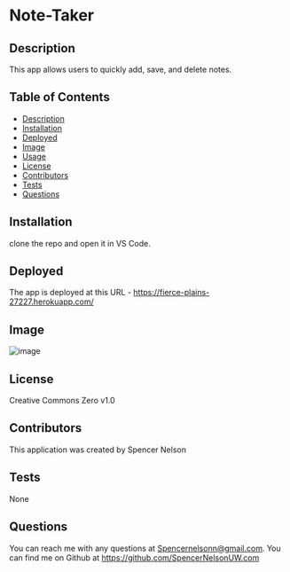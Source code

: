 # Note-Taker

## Description
This app allows users to quickly add, save, and delete notes.

## Table of Contents
  - [Description](#description)
  - [Installation](#installation)
  - [Deployed](#deployed)
  - [Image](#image)
  - [Usage](#usage)
  - [License](#license)
  - [Contributors](#contributors)
  - [Tests](#tests)
  - [Questions](#questions)

## Installation
clone the repo and open it in VS Code.

## Deployed
The app is deployed at this URL - https://fierce-plains-27227.herokuapp.com/

## Image
![image](https://user-images.githubusercontent.com/107777027/191364023-2b4630e1-a034-4e5e-a926-0ec51f7d0f5c.png)

## License
Creative Commons Zero v1.0

## Contributors
This application was created by Spencer Nelson

## Tests
None

## Questions
You can reach me with any questions at Spencernelsonn@gmail.com.
You can find me on Github at https://github.com/SpencerNelsonUW.com
